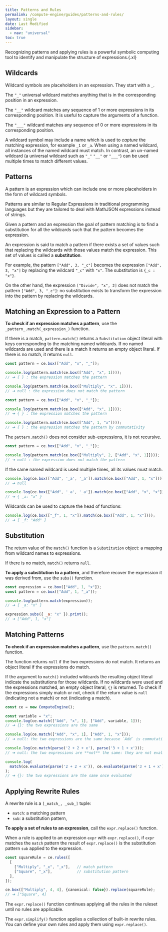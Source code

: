 ```yaml
---
title: Patterns and Rules
permalink: /compute-engine/guides/patterns-and-rules/
layout: single
date: Last Modified
sidebar:
  - nav: "universal"
toc: true
---
```


Recognizing patterns and applying rules is a powerful symbolic computing tool to
identify and manipulate the structure of expressions.{.xl}

<section id="wildcards">

## Wildcards

Wildcard symbols are placeholders in an expression. They start with a `_`.

The `"_"` universal wildcard matches anything that is in the corresponding 
position in an expression.

The `"__"` wildcard matches any sequence of 1 or more expressions in its
corresponding position. It is useful to capture the arguments of a function.

The `"___"` wildcard matches any sequence of 0 or more expressions in its
corresponding position.

A wildcard symbol may include a name which is used to _capture_ the matching
expression, for example `_1` or `_a`. When using a named wildcard, all 
instances of the named wildcard must match. In contrast, an un-named wildcard 
(a universal wildcard such as `"_"` `"__"` or `"___"`) can be used multiple 
times to match different values.

</section>

<section id="patterns">

## Patterns

A pattern is an expression which can include one or more placeholders in the
form of wildcard symbols.

Patterns are similar to Regular Expressions in traditional programming languages
but they are tailored to deal with MathJSON expressions instead of strings.

Given a pattern and an expression the goal of pattern matching is to find a
substitution for all the wildcards such that the pattern becomes the expression.

An expression is said to match a pattern if there exists a set of values such
that replacing the wildcards with those values match the expression. This set of
values is called a **substitution**.

For example, the pattern `["Add", 3, "_c"]` becomes the expression
`["Add", 3, "x"]` by replacing the wildcard `"_c"` with `"x"`. The substitution
is `{_c : "x"}`.

On the other hand, the expression `["Divide", "x", 2]` does not match the
pattern `["Add", 3, "_c"]`: no substitution exists to transform the expression
into the pattern by replacing the wildcards.

</section>

<section id='matching-an-expression-to-a-pattern'>

## Matching an Expression to a Pattern

**To check if an expression matches a pattern**, use the
`_pattern_.match(_expression_)` function.

If there is a match, `pattern.match()` returns a `Substitution` object literal with
keys corresponding to the matching named wildcards. If no named wildcards are
used and there is a match it returns an empty object literal. If there is no
match, it returns `null`.

```js example
const pattern = ce.box(["Add", "x", "_"]);

console.log(pattern.match(ce.box(["Add", "x", 1])));
// ➔ { } : the expression matches the pattern

console.log(pattern.match(ce.box(["Multiply", "x", 1])));
// ➔ null : the expression does not match the pattern
```


```js example
const pattern = ce.box(["Add", "x", "_"]);

console.log(patterm.match(ce.box(["Add", "x", 1])));
// ➔ { } : the expression matches the pattern

console.log(pattern.match(ce.box(["Add", 1, "x"])));
// ➔ { } : the expression matches the pattern by commutativity
```

The `pattern.match()` does not consider sub-expressions, it is not recursive.

```js example
const pattern = ce.box(["Add", "x", "_"]);

console.log(pattern.match(ce.box(["Multiply", 2, ["Add", "x", 1]])));
// ➔ null : the expression does not match the pattern
```

If the same named wildcard is used multiple times, all its values must match.

```js example
console.log(ce.box(["Add", '_a', '_a']).match(ce.box(["Add", 1, "x"])));
// ➔ null

console.log(ce.box(["Add", '_a', '_a']).match(ce.box(["Add", "x", "x"])));
// ➔ { _a: "x" }
```

Wildcards can be used to capture the head of functions:

```js example
console.log(ce.box(["_f", 1, "x"]).match(ce.box(["Add", 1, "x"])));
// ➔ { _f: "Add" }
```

</section>

<section id="substitution">

## Substitution

The return value of the `match()` function is a `Substitution` object: a mapping
from wildcard names to expressions.

If there is no match, `match()` returns `null`.

**To apply a substitution to a pattern**, and therefore recover the expression
it was derived from, use the `subs()` function.

```js example
const expression = ce.box(["Add", 1, "x"]);
const pattern = ce.box(["Add", 1, "_a"]);

console.log(pattern.match(expression));
// ➔ { _a: "x" }

expression.subs({ _a: "x" }).print();
// ➔ ["Add", 1, "x"]
```

</section>

<section id="matching">

## Matching Patterns

**To check if an expression matches a pattern**, use the `pattern.match()`
function.

The function returns `null` if the two expressions do not match. It returns an
object literal if the expressions do match.

If the argument to `match()` included wildcards the resulting object literal
indicate the substitutions for those wildcards. If no wildcards were used and
the expressions matched, an empty object literal, `{}` is returned. To check if
the expressions simply match or not, check if the return value is `null`
(indicating not a match) or not (indicating a match).

```js example
const ce = new ComputeEngine();

const variable = "x";
console.log(ce.match(["Add", "x", 1], ["Add", variable, 1]));
// ➔ {}: the two expressions are the same

console.log(ce.match(["Add", "x", 1], ["Add", 1, "x"]));
// ➔ null: the two expressions are the same because `Add` is commutative

console.log(ce.match(parse('2 + 2 + x'), parse('3 + 1 + x')));
// ➔ null: the two expressions are **not** the same: they are not evaluated

console.log(
  match(ce.evaluate(parse('2 + 2 + x')), ce.evaluate(parse('3 + 1 + x')))
);
// ➔ {}: the two expressions are the same once evaluated
```

</section>

<section id='applying-rewrite-rules'>

## Applying Rewrite Rules

A rewrite rule is a `[_match_, _sub_]` tuple:

- `match`: a matching pattern
- `sub`: a substitution pattern, 

**To apply a set of rules to an expression**, call the `expr.replace()`
function.

When a rule is applied to an expression `expr` with `expr.replace()`, 
if `expr` matches the `match` pattern the result of `expr.replace()` is the 
substitution pattern `sub` applied to the expression.

```ts example
const squareRule = ce.rules([
  [
    ["Multiply", "_x", "_x"],   // match pattern
    ["Square", "_x"],           // substitution pattern
  ],
]);

ce.box(["Multiply", 4, 4], {canonical: false}).replace(squareRule);
// ➔ ["Square", 4]
```

The `expr.replace()` function continues applying all the rules in the ruleset
until no rules are applicable.

The `expr.simplify()` function applies a collection of built-in rewrite rules.
You can define your own rules and apply them using `expr.replace()`.

</section>
